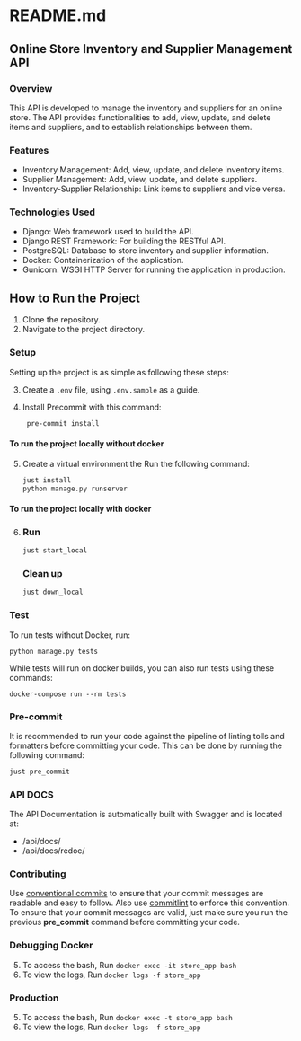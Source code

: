 # README.md

## Online Store Inventory and Supplier Management API
### Overview
This API is developed to manage the inventory and suppliers for an online store. The API provides functionalities to add, view, update, and delete items and suppliers, and to establish relationships between them.

### Features
- Inventory Management: Add, view, update, and delete inventory items.
- Supplier Management: Add, view, update, and delete suppliers.
- Inventory-Supplier Relationship: Link items to suppliers and vice versa.

### Technologies Used
- Django: Web framework used to build the API.
- Django REST Framework: For building the RESTful API.
- PostgreSQL: Database to store inventory and supplier information.
- Docker: Containerization of the application.
- Gunicorn: WSGI HTTP Server for running the application in production.



## How to Run the Project

1. Clone the repository.
2. Navigate to the project directory.

### Setup
Setting up the project is as simple as following these steps:

3. Create a `.env` file, using `.env.sample` as a guide.

4. Install Precommit with this command:

   ```bash
    pre-commit install
   ```

#### To run the project locally without docker

5. Create a virtual environment the Run the following command:

   ```bash
   just install
   python manage.py runserver
   ```
#### To run the project locally with docker

6. 
    ### Run
    ```bash
    just start_local
    ```
    ### Clean up
    ```bash
    just down_local
    ```

### Test
To run tests without Docker, run:

    python manage.py tests

While tests will run on docker builds, you can also run tests using these commands:

    docker-compose run --rm tests

### Pre-commit
It is recommended to run your code against the pipeline of linting tolls and formatters before committing your code. This can be done by running the following command:

```bash
just pre_commit
```

### API DOCS
The API Documentation is automatically built with Swagger and is located at:
- /api/docs/
- /api/docs/redoc/

### Contributing

Use [conventional commits](https://www.conventionalcommits.org/en/v1.0.0/) to ensure that your commit messages are readable and easy to follow. Also use [commitlint](https://commitlint.js.org/#/) to enforce this convention. To ensure that your commit messages are valid, just make sure you run the previous **pre_commit** command before committing your code.



### Debugging Docker
5. To access the bash, Run `docker exec -it store_app bash`
6. To view the logs, Run `docker logs -f store_app`

### Production
5. To access the bash, Run `docker exec -t store_app bash`
6. To view the logs, Run `docker logs -f store_app`
